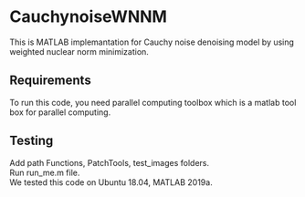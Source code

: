 # CauchynoiseWNNM
This is MATLAB implemantation for Cauchy noise denoising model by using weighted nuclear norm minimization.


Requirements
--------------
To run this code, you need parallel computing toolbox which is a matlab tool box for parallel computing.




Testing
--------------
Add path Functions, PatchTools, test_images folders.  
Run run_me.m file.  
We tested this code on Ubuntu 18.04, MATLAB 2019a.

